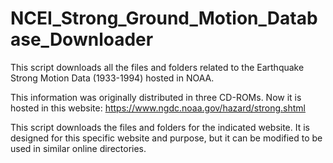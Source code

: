 # NCEI_Strong_Ground_Motion_Database_Downloader
This script downloads all the files and folders related to the Earthquake Strong Motion Data (1933-1994) hosted in NOAA. 

This information was originally distributed in three CD-ROMs. Now it is hosted in this website: https://www.ngdc.noaa.gov/hazard/strong.shtml

This script downloads the files and folders for the indicated website. It is designed for this specific website and purpose, but it can be modified to be used in similar online directories.
